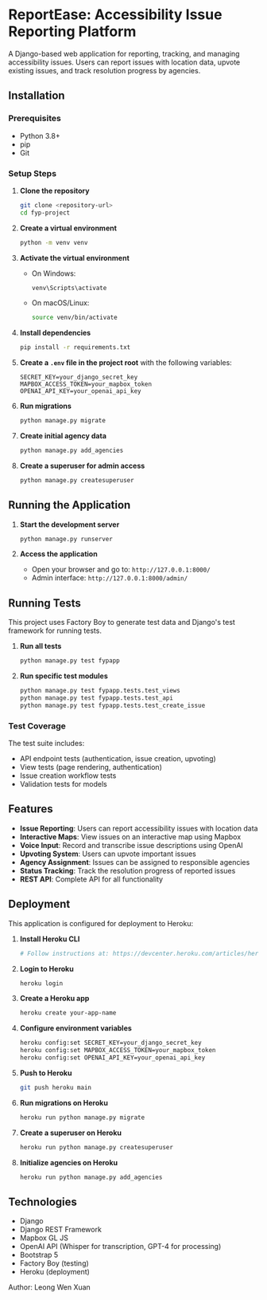 # ReportEase: Accessibility Issue Reporting Platform

A Django-based web application for reporting, tracking, and managing accessibility issues. Users can report issues with location data, upvote existing issues, and track resolution progress by agencies.

## Installation

### Prerequisites
- Python 3.8+
- pip
- Git

### Setup Steps

1. **Clone the repository**
   ```bash
   git clone <repository-url>
   cd fyp-project
   ```

2. **Create a virtual environment**
   ```bash
   python -m venv venv
   ```

3. **Activate the virtual environment**
   - On Windows:
     ```bash
     venv\Scripts\activate
     ```
   - On macOS/Linux:
     ```bash
     source venv/bin/activate
     ```

4. **Install dependencies**
   ```bash
   pip install -r requirements.txt
   ```

5. **Create a `.env` file in the project root** with the following variables:
   ```
   SECRET_KEY=your_django_secret_key
   MAPBOX_ACCESS_TOKEN=your_mapbox_token
   OPENAI_API_KEY=your_openai_api_key
   ```

6. **Run migrations**
   ```bash
   python manage.py migrate
   ```

7. **Create initial agency data**
   ```bash
   python manage.py add_agencies
   ```

8. **Create a superuser for admin access**
   ```bash
   python manage.py createsuperuser
   ```

## Running the Application

1. **Start the development server**
   ```bash
   python manage.py runserver
   ```

2. **Access the application**
   - Open your browser and go to: `http://127.0.0.1:8000/`
   - Admin interface: `http://127.0.0.1:8000/admin/`

## Running Tests

This project uses Factory Boy to generate test data and Django's test framework for running tests.

1. **Run all tests**
   ```bash
   python manage.py test fypapp
   ```

2. **Run specific test modules**
   ```bash
   python manage.py test fypapp.tests.test_views
   python manage.py test fypapp.tests.test_api
   python manage.py test fypapp.tests.test_create_issue
   ```

### Test Coverage

The test suite includes:
- API endpoint tests (authentication, issue creation, upvoting)
- View tests (page rendering, authentication)
- Issue creation workflow tests
- Validation tests for models

## Features

- **Issue Reporting**: Users can report accessibility issues with location data
- **Interactive Maps**: View issues on an interactive map using Mapbox
- **Voice Input**: Record and transcribe issue descriptions using OpenAI
- **Upvoting System**: Users can upvote important issues
- **Agency Assignment**: Issues can be assigned to responsible agencies
- **Status Tracking**: Track the resolution progress of reported issues
- **REST API**: Complete API for all functionality

## Deployment

This application is configured for deployment to Heroku:

1. **Install Heroku CLI**
   ```bash
   # Follow instructions at: https://devcenter.heroku.com/articles/heroku-cli
   ```

2. **Login to Heroku**
   ```bash
   heroku login
   ```

3. **Create a Heroku app**
   ```bash
   heroku create your-app-name
   ```

4. **Configure environment variables**
   ```bash
   heroku config:set SECRET_KEY=your_django_secret_key
   heroku config:set MAPBOX_ACCESS_TOKEN=your_mapbox_token
   heroku config:set OPENAI_API_KEY=your_openai_api_key
   ```

5. **Push to Heroku**
   ```bash
   git push heroku main
   ```

6. **Run migrations on Heroku**
   ```bash
   heroku run python manage.py migrate
   ```

7. **Create a superuser on Heroku**
   ```bash
   heroku run python manage.py createsuperuser
   ```

8. **Initialize agencies on Heroku**
   ```bash
   heroku run python manage.py add_agencies
   ```

## Technologies

- Django
- Django REST Framework
- Mapbox GL JS
- OpenAI API (Whisper for transcription, GPT-4 for processing)
- Bootstrap 5
- Factory Boy (testing)
- Heroku (deployment)


Author: Leong Wen Xuan 